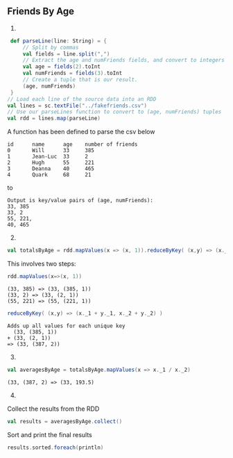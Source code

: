 ## Friends By Age
1.
```scala
 def parseLine(line: String) = {
     // Split by commas
     val fields = line.split(",")
     // Extract the age and numFriends fields, and convert to integers
     val age = fields(2).toInt
     val numFriends = fields(3).toInt
     // Create a tuple that is our result.
     (age, numFriends)
 }
// Load each line of the source data into an RDD
val lines = sc.textFile("../fakefriends.csv")  
// Use our parseLines function to convert to (age, numFriends) tuples
val rdd = lines.map(parseLine)
```
A function has been defined to parse the csv below

	id      name      age    number of friends
	0       Will      33     385
	1       Jean-Luc  33     2
	2       Hugh      55     221
	3       Deanna    40     465
	4      	Quark     68     21

to

	Output is key/value pairs of (age, numFriends):	
	33, 385
	33, 2
	55, 221,
	40, 465

2.
```scala
val totalsByAge = rdd.mapValues(x => (x, 1)).reduceByKey( (x,y) => (x._1 + y._1, x._2 + y._2) )
```
This involves two steps:
```scala
rdd.mapValues(x=>(x, 1))
```
	(33, 385) => (33, (385, 1))
	(33, 2) => (33, (2, 1))
	(55, 221) => (55, (221, 1))
```scala
reduceByKey( (x,y) => (x._1 + y._1, x._2 + y._2) )
```
	Adds up all values for each unique key
	  (33, (385, 1))
	+ (33, (2, 1)) 
	=> (33, (387, 2))

3.
```scala
val averagesByAge = totalsByAge.mapValues(x => x._1 / x._2)
```
	(33, (387, 2) => (33, 193.5)

4.
Collect the results from the RDD
```scala
val results = averagesByAge.collect()
```
Sort and print the final results
```scala
results.sorted.foreach(println)
```
